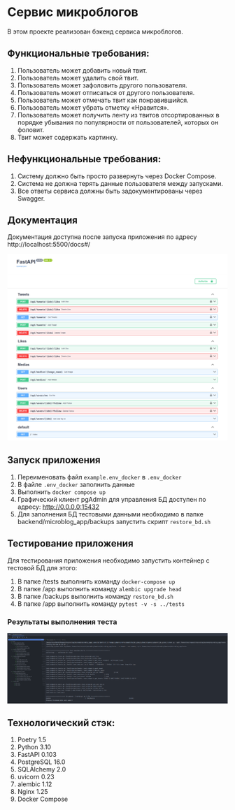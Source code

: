 # Сервис микроблогов #

В этом проекте реализован бэкенд сервиса микроблогов.

## Функциональные требования: ##
1. Пользователь может добавить новый твит.
2. Пользователь может удалить свой твит.
3. Пользователь может зафоловить другого пользователя.
4. Пользователь может отписаться от другого пользователя.
5. Пользователь может отмечать твит как понравившийся.
6. Пользователь может убрать отметку «Нравится».
7. Пользователь может получить ленту из твитов отсортированных в порядке убывания 
по популярности от пользователей, которых он фоловит.
8. Твит может содержать картинку.


## Нефункциональные требования: ##
1. Систему должно быть просто развернуть через Docker Compose.
2. Система не должна терять данные пользователя между запусками.
3. Все ответы сервиса должны быть задокументированы через Swagger.

## Документация ##
Документация доступна после запуска приложения по адресу http://localhost:5500/docs#/

![Изображение 1](Рис.1.png)


## Запуск приложения ##
1. Переименовать файл `example.env_docker` в `.env_docker`
2. В файле `.env_docker` заполнить данные
3. Выполнить `docker compose up`
4. Графический клиент pgAdmin для управления БД доступен по адресу: http://0.0.0.0:15432
5. Для заполнения БД тестовыми данными необходимо в папке backend/microblog_app/backups запустить скрипт `restore_bd.sh`


## Тестирование приложения ##
Для тестирования приложения необходимо запустить контейнер с тестовой БД 
для этого:
1. В папке /tests выполнить команду `docker-compose up`
2. В папке /app выполнить команду `alembic upgrade head`
3. В папке /backups выполнить команду `restore_bd.sh`
4. В папке /app выполнить команду `pytest -v -s ../tests`

### Результаты выполнения теста ###

![Изображение 2](Рис.2.png)


## Технологический стэк: ##
1. Poetry 1.5
2. Python 3.10
3. FastAPI 0.103
4. PostgreSQL 16.0
5. SQLAlchemy 2.0
6. uvicorn 0.23
7. alembic 1.12
8. Nginx 1.25
9. Docker Compose